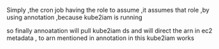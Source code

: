 Simply ,the cron job having the role to assume ,it assumes that role ,by using annotation ,because kube2iam is running 

so finally annoatation will pull kube2iam ds and will direct the arn in ec2 metadata , to arn mentioned in annotation 
in this kube2iam works 

